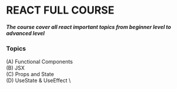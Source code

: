 # **REACT FULL COURSE**

##### The course cover all react important topics from beginner level to advanced level

### **Topics**
(A) Functional Components \
(B) JSX \
(C) Props and State \
(D) UseState & UseEffect \
